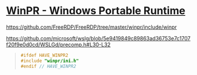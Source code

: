 # [WinPR -  Windows Portable Runtime](https://www.freerdp.com/2012/05/24/winpr-windows-portable-runtime)

https://github.com/FreeRDP/FreeRDP/tree/master/winpr/include/winpr

https://github.com/microsoft/wslg/blob/5e9419849c89863ad36753e7c1707f20f9e0d0cd/WSLGd/precomp.h#L30-L32

> ```c
> #ifdef HAVE_WINPR2 
> #include "winpr/ini.h"
> #endif // HAVE_WINPR2
> ```